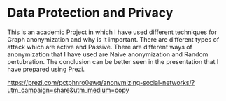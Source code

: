 # Data Protection and Privacy

This is an academic Project in which I have used different techniques for Graph anonymization and why is it important.
There are different types of attack which are active and Passive.
There are different ways of anonymization that I have used are Naive anonymization and Random pertubration.
The conclusion can be better seen in the presentation that I have prepared using Prezi.

https://prezi.com/pctphnro0ewq/anonymizing-social-networks/?utm_campaign=share&utm_medium=copy
